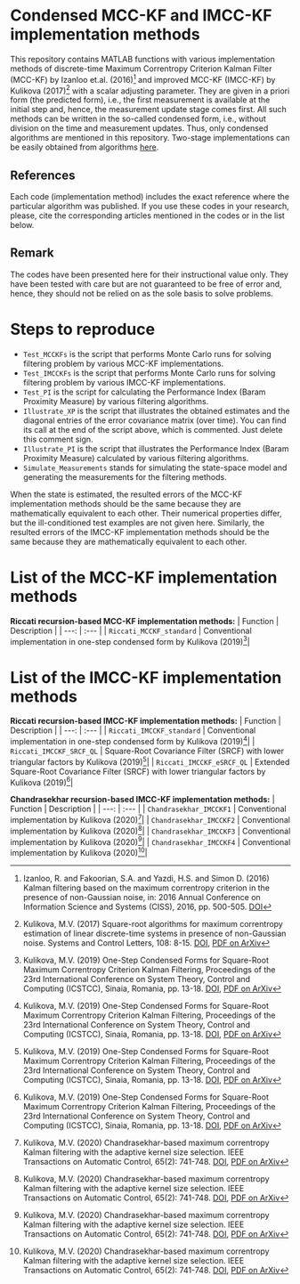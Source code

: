 # Condensed MCC-KF and IMCC-KF implementation methods
This repository contains MATLAB functions with various implementation methods of discrete-time Maximum Correntropy Criterion Kalman Filter (MCC-KF) by Izanloo et.al. (2016)[^1] and improved MCC-KF (IMCC-KF) by Kulikova (2017)[^2] with a scalar adjusting parameter. They are given in a priori form (the predicted form), i.e., the first measurement is available at the initial step and, hence, the measurement update stage comes first. All such methods can be written in the so-called condensed form, i.e., without division on the time and measurement updates. Thus, only condensed algorithms are mentioned in this repository. Two-stage implementations can be easily obtained from algorithms <a href="https://github.com/Maria-Kulikova/MCCKF-a-posteriori">here</a>.

## References
Each code (implementation method) includes the exact reference where the particular algorithm was published. 
If you use these codes in your research, please, cite the corresponding articles mentioned in the codes or in the list below.  

## Remark
The codes have been presented here for their instructional value only. They have been tested with care but are not guaranteed to be free of error and, hence, they should not be relied on as the sole basis to solve problems. 

# Steps to reproduce
- `Test_MCCKFs` is the script that performs Monte Carlo runs for solving filtering problem by various MCC-KF implementations.
- `Test_IMCCKFs` is the script that performs Monte Carlo runs for solving filtering problem by various IMCC-KF implementations.
- `Test_PI` is the script for calculating the Performance Index (Baram Proximity Measure) by various filtering algorithms. 
- `Illustrate_XP` is the script that illustrates the obtained estimates and the diagonal entries of the error covariance matrix (over time). You can find its call at the end of the script above, which is commented. Just delete this comment sign.
- `Illustrate_PI` is the script that illustrates the Performance Index (Baram Proximity Measure) calculated by various filtering algorithms. 
- `Simulate_Measurements` stands for simulating the state-space model and generating the measurements for the filtering methods.

When the state is estimated, the resulted errors of the MCC-KF implementation methods should be the same because they are mathematically equivalent to each other. Their numerical properties differ, but the ill-conditioned test examples are not given here. Similarly, the resulted errors of the IMCC-KF implementation methods should be the same because they are mathematically equivalent to each other. 

# List of the MCC-KF implementation methods 
**Riccati recursion-based MCC-KF implementation methods:**
| Function | Description |
| ---: | :--- |
| `Riccati_MCCKF_standard` | Conventional implementation in one-step condensed form by Kulikova (2019)[^3]|

# List of the IMCC-KF implementation methods
**Riccati recursion-based IMCC-KF implementation methods:**
| Function | Description |
| ---: | :--- |
| `Riccati_IMCCKF_standard` | Conventional implementation in one-step condensed form by Kulikova (2019)[^3]|
| `Riccati_IMCCKF_SRCF_QL` | Square-Root Covariance Filter (SRCF) with lower triangular factors by Kulikova (2019)[^3]|
| `Riccati_IMCCKF_eSRCF_QL` | Extended Square-Root Covariance Filter (SRCF) with lower triangular factors by Kulikova (2019)[^3]|
   
**Chandrasekhar recursion-based IMCC-KF implementation methods:**
| Function | Description |
| ---: | :--- |
| `Chandrasekhar_IMCCKF1` | Conventional implementation by Kulikova (2020)[^4]|
| `Chandrasekhar_IMCCKF2` | Conventional implementation by Kulikova (2020)[^4]|
| `Chandrasekhar_IMCCKF3` | Conventional implementation by Kulikova (2020)[^4]|
| `Chandrasekhar_IMCCKF4` | Conventional implementation by Kulikova (2020)[^4]|

[^1]: Izanloo, R. and Fakoorian, S.A. and Yazdi, H.S. and Simon D. (2016) Kalman filtering based on the maximum correntropy criterion in the presence of non-Gaussian noise, in: 2016 Annual Conference on Information Science and Systems (CISS), 2016, pp. 500-505. <a href="https://doi.org/10.1109/CISS.2016.7460553">DOI</a>
[^2]: Kulikova, M.V. (2017) Square-root algorithms for maximum correntropy estimation of linear discrete-time systems in presence of non-Gaussian noise. Systems and Control Letters, 108: 8-15. <a href="https://doi.org/10.1016/j.sysconle.2017.07.016">DOI</a>, <a href="https://arxiv.org/abs/1611.03686">PDF on ArXiv</a>
[^3]: Kulikova, M.V. (2019) One-Step Condensed Forms for Square-Root Maximum Correntropy Criterion Kalman Filtering, Proceedings of the 23rd International Conference on System Theory, Control and Computing (ICSTCC),  Sinaia, Romania, pp. 13-18. <a href="http://doi.org/10.1109/ICSTCC.2019.8885950">DOI</a>, <a href="https://arxiv.org/abs/2310.18750">PDF on ArXiv</a>
[^4]:  Kulikova, M.V. (2020) Chandrasekhar-based maximum correntropy Kalman filtering with the adaptive kernel size selection. IEEE Transactions on Automatic Control, 65(2): 741-748.  <a href="https://doi.org/10.1109/TAC.2019.2919341">DOI</a>, <a  href="https://arxiv.org/abs/2311.01165">PDF on ArXiv</a>
